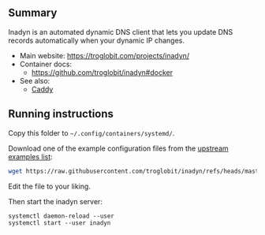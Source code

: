 ## Summary

Inadyn is an automated dynamic DNS client that lets you update DNS records automatically when your dynamic IP changes.

* Main website: https://troglobit.com/projects/inadyn/
* Container docs:
  * https://github.com/troglobit/inadyn#docker
* See also:
  * [Caddy](../caddy)

## Running instructions

Copy this folder to `~/.config/containers/systemd/`.

Download one of the example configuration files from the [upstream examples list](https://github.com/troglobit/inadyn/tree/master/examples):

```bash
wget https://raw.githubusercontent.com/troglobit/inadyn/refs/heads/master/examples/cloudflare-ipv6-only.conf --output-document inadyn.conf
```

Edit the file to your liking.

Then start the inadyn server:

```
systemctl daemon-reload --user
systemctl start --user inadyn
```
